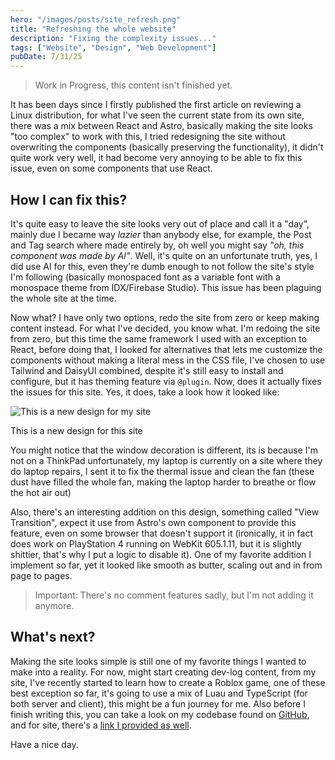 ```yaml
---
hero: "/images/posts/site_refresh.png"
title: "Refreshing the whole website"
description: "Fixing the complexity issues..."
tags: ["Website", "Design", "Web Development"]
pubDate: 7/31/25
---
```


> Work in Progress, this content isn't finished yet.

It has been days since I firstly published the first article on reviewing a Linux distribution, for what I've seen the current state from its own site, there was a mix between React and Astro, basically making the site looks "too complex" to work with this, I tried redesigning the site without overwriting the components (basically preserving the functionality), it didn't quite work very well, it had become very annoying to be able to fix this issue, even on some components that use React.

## How I can fix this?

It's quite easy to leave the site looks very out of place and call it a "day", mainly due I became way *lazier* than anybody else, for example, the Post and Tag search where made entirely by, oh well you might say *"oh, this component was made by AI"*. Well, it's quite on an unfortunate truth, yes, I did use AI for this, even they're dumb enough to not follow the site's style I'm following (basically monospaced font as a variable font with a monospace theme from IDX/Firebase Studio). This issue has been plaguing the whole site at the time.

Now what? I have only two options, redo the site from zero or keep making content instead. For what I've decided, you know what. I'm redoing the site from zero, but this time the same framework I used with an exception to React, before doing that, I looked for alternatives that lets me customize the components without making a literal mess in the CSS file, I've chosen to use Tailwind and DaisyUI combined, despite it's still easy to install and configure, but it has theming feature via `@plugin`. Now, does it actually fixes the issues for this site. Yes, it does, take a look how it looked like:

![This is a new design for my site](/images/posts/Screenshot_at_2025-07-31_08-52-58.png)
<figcaption>

This is a new design for this site

</figcaption>

You might notice that the window decoration is different, its is because I'm not on a ThinkPad unfortunately, my laptop is currently on a site where they do laptop repairs, I sent it to fix the thermal issue and clean the fan (these dust have filled the whole fan, making the laptop harder to breathe or flow the hot air out)

Also, there's an interesting addition on this design, something called "View Transition", expect it use from Astro's own component to provide this feature, even on some browser that doesn't support it (ironically, it in fact does work on PlayStation 4 running on WebKit 605.1.11, but it is slightly shittier, that's why I put a logic to disable it). One of my favorite addition I implement so far, yet it looked like smooth as butter, scaling out and in from page to pages.

> Important: There's no comment features sadly, but I'm not adding it anymore.

## What's next?

Making the site looks simple is still one of my favorite things I wanted to make into a reality. For now, might start creating dev-log content, from my site, I've recently started to learn how to create a Roblox game, one of these best exception so far, it's going to use a mix of Luau and TypeScript (for both server and client), this might be a fun journey for me. Also before I finish writing this, you can take a look on my codebase found on [GitHub](https://github.com/bloomdevelop/spring-testing-place), and for site, there's a [link I provided as well](https://github.com/bloomdevelop/bloomdevelop.github.io).

Have a nice day.
